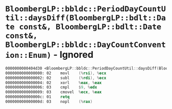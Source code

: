 # `BloombergLP::bbldc::PeriodDayCountUtil::daysDiff(BloombergLP::bdlt::Date const&, BloombergLP::bdlt::Date const&, BloombergLP::bbldc::DayCountConvention::Enum)` - Ignored

```nasm
0000000000404d30 <BloombergLP::bbldc::PeriodDayCountUtil::daysDiff(BloombergLP::bdlt::Date const&, BloombergLP::bdlt::Date const&, BloombergLP::bbldc::DayCountConvention::Enum)>:
0000000000000000: 02	movl	(%rsi), %ecx
0000000000000002: 02	subl	(%rdi), %ecx
0000000000000004: 02	xorl	%eax, %eax
0000000000000006: 03	cmpl	$9, %edx
0000000000000009: 03	cmovel	%ecx, %eax
000000000000000c: 01	retq	
000000000000000d: 03	nopl	(%rax)
```
